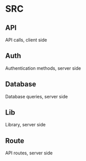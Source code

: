 # SRC

## API

API calls, client side

## Auth

Authentication methods, server side

## Database

Database queries, server side

## Lib

Library, server side

## Route

API routes, server side
